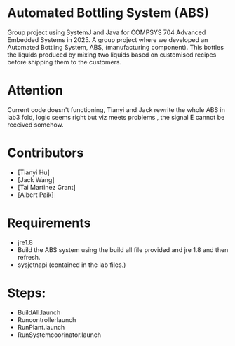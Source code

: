 # Automated Bottling System (ABS)
Group project using SystemJ and Java for COMPSYS 704 Advanced Embedded Systems in 2025.
A group project where we developed an Automated Bottling System, ABS, (manufacturing component). This bottles the liquids produced by mixing two
 liquids based on customised recipes before shipping them to the customers.

# Attention
Current code doesn't functioning, Tianyi and Jack rewrite the whole ABS in lab3 fold, logic seems right but viz meets problems , the signal E cannot be received somehow.

# Contributors
- [Tianyi Hu]
- [Jack Wang]
- [Tai Martinez Grant]
- [Albert Paik]

# Requirements
- jre1.8
- Build the ABS system using the build all file provided and jre 1.8 and then refresh.
- sysjetnapi (contained in the lab files.)

# Steps:
- BuildAll.launch
- Runcontrollerlaunch
- RunPlant.launch
- RunSystemcoorinator.launch
